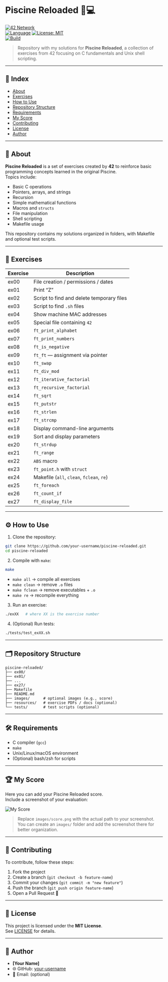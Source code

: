 # Piscine Reloaded 🐚💻

[![42 Network](https://img.shields.io/badge/42-Network-blue.svg)](https://42.fr)  
[![Language](https://img.shields.io/badge/lang-C-orange.svg)](https://en.wikipedia.org/wiki/C_(programming_language))  
[![License: MIT](https://img.shields.io/badge/License-MIT-green.svg)](./LICENSE)  
[![Build](https://img.shields.io/badge/build-passing-brightgreen.svg)]()

> Repository with my solutions for **Piscine Reloaded**, a collection of exercises from 42 focusing on C fundamentals and Unix shell scripting.

---

## 📌 Index

- [About](#About)  
- [Exercises](#exercises)  
- [How to Use](#how-to-use)  
- [Repository Structure](#repository-structure)  
- [Requirements](#requirements)  
- [My Score](#my-score)  
- [Contributing](#contributing)  
- [License](#license)  
- [Author](#author)

---

## 📖 About

**Piscine Reloaded** is a set of exercises created by **42** to reinforce basic programming concepts learned in the original Piscine.  
Topics include:

- Basic C operations  
- Pointers, arrays, and strings  
- Recursion  
- Simple mathematical functions  
- Macros and `structs`  
- File manipulation  
- Shell scripting  
- Makefile usage  

This repository contains my solutions organized in folders, with Makefile and optional test scripts.

---

## 📂 Exercises

| Exercise | Description |
|-----------|-----------|
| ex00 | File creation / permissions / dates |
| ex01 | Print “Z” |
| ex02 | Script to find and delete temporary files |
| ex03 | Script to find `.sh` files |
| ex04 | Show machine MAC addresses |
| ex05 | Special file containing `42` |
| ex06 | `ft_print_alphabet` |
| ex07 | `ft_print_numbers` |
| ex08 | `ft_is_negative` |
| ex09 | `ft_ft` — assignment via pointer |
| ex10 | `ft_swap` |
| ex11 | `ft_div_mod` |
| ex12 | `ft_iterative_factorial` |
| ex13 | `ft_recursive_factorial` |
| ex14 | `ft_sqrt` |
| ex15 | `ft_putstr` |
| ex16 | `ft_strlen` |
| ex17 | `ft_strcmp` |
| ex18 | Display command-line arguments |
| ex19 | Sort and display parameters |
| ex20 | `ft_strdup` |
| ex21 | `ft_range` |
| ex22 | `ABS` macro |
| ex23 | `ft_point.h` with `struct` |
| ex24 | Makefile (`all`, `clean`, `fclean`, `re`) |
| ex25 | `ft_foreach` |
| ex26 | `ft_count_if` |
| ex27 | `ft_display_file` |

---

## ⚙️ How to Use

1. Clone the repository:

```bash
git clone https://github.com/your-username/piscine-reloaded.git
cd piscine-reloaded
```

2. Compile with `make`:

```bash
make
```

- `make all` → compile all exercises  
- `make clean` → remove `.o` files  
- `make fclean` → remove executables + `.o`  
- `make re` → recompile everything

3. Run an exercise:

```bash
./exXX   # where XX is the exercise number
```

4. (Optional) Run tests:

```bash
./tests/test_exXX.sh
```

---

## 🗂 Repository Structure

```text
piscine-reloaded/
├── ex00/
├── ex01/
├── ...
├── ex27/
├── Makefile
├── README.md
├── images/      # optional images (e.g., score)
├── resources/   # exercise PDFs / docs (optional)
└── tests/       # test scripts (optional)
```

---

## 🛠 Requirements

- C compiler (`gcc`)  
- `make`  
- Unix/Linux/macOS environment  
- (Optional) bash/zsh for scripts  

---

## 🏆 My Score

Here you can add your Piscine Reloaded score.  
Include a screenshot of your evaluation:

![My Score](images/score.png)

> Replace `images/score.png` with the actual path to your screenshot.  
> You can create an `images/` folder and add the screenshot there for better organization.

---

## 🤝 Contributing

To contribute, follow these steps:

1. Fork the project  
2. Create a branch (`git checkout -b feature-name`)  
3. Commit your changes (`git commit -m "new feature"`)  
4. Push the branch (`git push origin feature-name`)  
5. Open a Pull Request 🚀  

---

## 📜 License

This project is licensed under the **MIT License**.  
See [LICENSE](./LICENSE) for details.

---

## 👤 Author

- **[Your Name]**  
- 🌐 GitHub: [your-username](https://github.com/your-username)  
- 📧 Email: (optional)  
